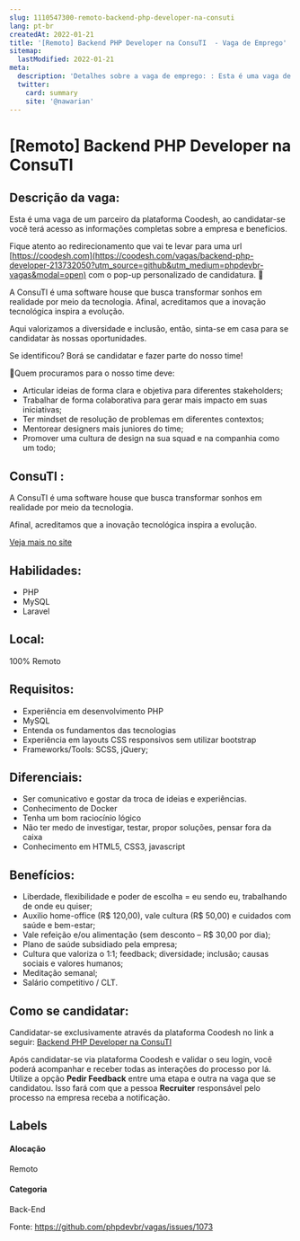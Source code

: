 ```yaml
---
slug: 1110547300-remoto-backend-php-developer-na-consuti
lang: pt-br
createdAt: 2022-01-21
title: '[Remoto] Backend PHP Developer na ConsuTI  - Vaga de Emprego'
sitemap:
  lastModified: 2022-01-21
meta:
  description: 'Detalhes sobre a vaga de emprego: : Esta é uma vaga de um parceiro da plataforma Coodesh, ao candidatar-se você terá acesso as informações completas sobre a empresa e benefícios.  Fique atento ao redirecionamento que vai te levar para uma url [https://coodesh.com](https://coodesh.com/vagas/backend-php-developer-213732050?utm_source=github&utm_medium=phpdevbr-vagas&modal=open) com o pop-up personalizado de candidatura. 👋 <p>A ConsuTI é uma software house que busca transformar sonhos em realidade por meio da tecnologia. Afinal, acreditamos que a inovação tecnológica inspira a evolução.</p> <p>Aqui valorizamos a diversidade e inclusão, então, sinta-se em casa para se candidatar às nossas oportunidades.</p> <p>Se identificou? Borá se candidatar e fazer parte do nosso time!</p> <p>📌Quem procuramos para o nosso time deve:</p> <ul> <li>Articular ideias de forma clara e objetiva para diferentes stakeholders;</li> <li>Trabalhar de forma colaborativa para gerar mais impacto em suas iniciativas;</li> <li>Ter mindset de resolução de problemas em diferentes contextos;</li> <li>Mentorear designers mais juniores do time;</li> <li>Promover uma cultura de design na sua squad e na companhia como um todo;</li> </ul> <p></p>'
  twitter:
    card: summary
    site: '@nawarian'
---
```


# [Remoto] Backend PHP Developer na ConsuTI 

## Descrição da vaga: 
Esta é uma vaga de um parceiro da plataforma Coodesh, ao candidatar-se você terá acesso as informações completas sobre a empresa e benefícios.


Fique atento ao redirecionamento que vai te levar para uma url [https://coodesh.com](https://coodesh.com/vagas/backend-php-developer-213732050?utm_source=github&utm_medium=phpdevbr-vagas&modal=open) com o pop-up personalizado de candidatura. 👋
<p>A ConsuTI é uma software house que busca transformar sonhos em realidade por meio da tecnologia. Afinal, acreditamos que a inovação tecnológica inspira a evolução.</p>
<p>Aqui valorizamos a diversidade e inclusão, então, sinta-se em casa para se candidatar às nossas oportunidades.</p>
<p>Se identificou? Borá se candidatar e fazer parte do nosso time!</p>
<p>📌Quem procuramos para o nosso time deve:</p>
<ul>
<li>Articular ideias de forma clara e objetiva para diferentes stakeholders;</li>
<li>Trabalhar de forma colaborativa para gerar mais impacto em suas iniciativas;</li>
<li>Ter mindset de resolução de problemas em diferentes contextos;</li>
<li>Mentorear designers mais juniores do time;</li>
<li>Promover uma cultura de design na sua squad e na companhia como um todo;</li>
</ul>
<p></p>

## ConsuTI : 
 <p>A ConsuTI é uma software house que busca transformar sonhos em realidade por meio da tecnologia. </p><p>Afinal, acreditamos que a inovação tecnológica inspira a evolução.</p><a href='https://coodesh.com/empresas/consuti'>Veja mais no site</a>

 ## Habilidades: 
 - PHP 
- MySQL 
- Laravel
## Local: 
 100% Remoto
## Requisitos: 
 - Experiência em desenvolvimento PHP 
- MySQL 
- Entenda os fundamentos das tecnologias 
- Experiência em layouts CSS responsivos sem utilizar bootstrap 
- Frameworks/Tools: SCSS, jQuery;
## Diferenciais: 
 - Ser comunicativo e gostar da troca de ideias e experiências. 
- Conhecimento de Docker 
- Tenha um bom raciocínio lógico 
- Não ter medo de investigar, testar, propor soluções, pensar fora da caixa 
- Conhecimento em HTML5, CSS3, javascript
## Benefícios: 
 - Liberdade, flexibilidade e poder de escolha = eu sendo eu, trabalhando de onde eu quiser; 
- Auxilio home-office (R$ 120,00), vale cultura (R$ 50,00) e cuidados com saúde e bem-estar;  
- Vale refeição e/ou alimentação (sem desconto – R$ 30,00 por dia); 
- Plano de saúde subsidiado pela empresa; 
- Cultura que valoriza o 1:1; feedback; diversidade; inclusão; causas sociais e valores humanos; 
- Meditação semanal; 
- Salário competitivo / CLT.
## Como se candidatar:
Candidatar-se exclusivamente através da plataforma Coodesh no link a seguir: [Backend PHP Developer na ConsuTI ](https://coodesh.com/vagas/backend-php-developer-213732050?utm_source=github&utm_medium=phpdevbr-vagas&modal=open)


Após candidatar-se via plataforma Coodesh e validar o seu login, você poderá acompanhar e receber todas as interações do processo por lá. Utilize a opção **Pedir Feedback** entre uma etapa e outra na vaga que se candidatou. Isso fará com que a pessoa **Recruiter** responsável pelo processo na empresa receba a notificação.
## Labels
#### Alocação
Remoto
#### Categoria
Back-End

Fonte: https://github.com/phpdevbr/vagas/issues/1073